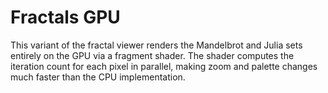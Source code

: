 # Fractals GPU

This variant of the fractal viewer renders the Mandelbrot and Julia sets entirely on the GPU via a fragment shader. The shader computes the iteration count for each pixel in parallel, making zoom and palette changes much faster than the CPU implementation.
